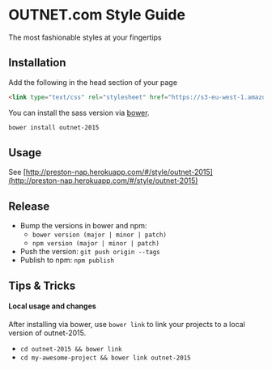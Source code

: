 # OUTNET.com Style Guide
The most fashionable styles at your fingertips

## Installation

Add the following in the head section of your page
```html
<link type="text/css" rel="stylesheet" href="https://s3-eu-west-1.amazonaws.com/preston-assets-dev/css/styles/outnet-2015/styles.css">
```

You can install the sass version via [bower](http://bower.io).
```bash
bower install outnet-2015
```

## Usage
See [http://preston-nap.herokuapp.com/#/style/outnet-2015](http://preston-nap.herokuapp.com/#/style/outnet-2015)

## Release
- Bump the versions in bower and npm:
  - `bower version (major | minor | patch)`
  - `npm version (major | minor | patch)`
- Push the version: `git push origin --tags`
- Publish to npm: `npm publish`

## Tips & Tricks
#### Local usage and changes
After installing via bower, use `bower link` to link your projects to a local version of outnet-2015.
- `cd outnet-2015 && bower link`
- `cd my-awesome-project && bower link outnet-2015`

